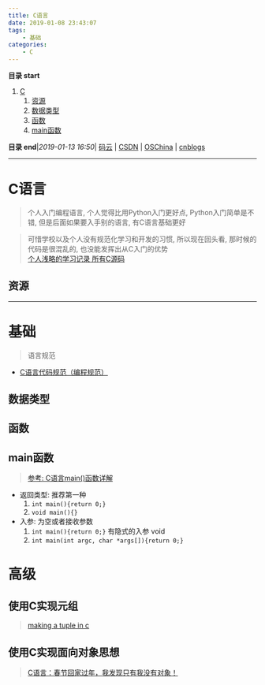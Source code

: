 ```yaml
---
title: C语言
date: 2019-01-08 23:43:07
tags: 
    - 基础
categories: 
    - C
---
```


**目录 start**
 
1. [C](#c)
    1. [资源](#资源)
    1. [数据类型](#数据类型)
    1. [函数](#函数)
    1. [main函数](#main函数)

**目录 end**|_2019-01-13 16:50_| [码云](https://gitee.com/gin9) | [CSDN](http://blog.csdn.net/kcp606) | [OSChina](https://my.oschina.net/kcp1104) | [cnblogs](http://www.cnblogs.com/kuangcp)
****************************************
# C语言
> 个人入门编程语言, 个人觉得比用Python入门更好点, Python入门简单是不错, 但是后面如果要入手别的语言, 有C语言基础更好  

> 可惜学校以及个人没有规范化学习和开发的习惯, 所以现在回头看, 那时候的代码是很混乱的, 也没能发挥出从C入门的优势  
> [个人浅略的学习记录 所有C源码](https://github.com/Kuangcp/LearnC)  

## 资源

**************************

# 基础
> 语言规范 
- [C语言代码规范（编程规范）](http://c.biancheng.net/view/158.html)

## 数据类型

## 函数

## main函数
> [参考: C语言main()函数详解](http://c.biancheng.net/cpp/html/725.html)

- 返回类型: 推荐第一种
    1. `int main(){return 0;}`
    1. `void main(){}`
- 入参: 为空或者接收参数
    1. `int main(){return 0;}` 有隐式的入参 void
    1. `int main(int argc, char *args[]){return 0;}`

# 高级

## 使用C实现元组
> [making a tuple in c](https://stackoverflow.com/questions/22727404/making-a-tuple-in-c)

## 使用C实现面向对象思想
> [C语言：春节回家过年，我发现只有我没有对象！](https://mp.weixin.qq.com/s/TPZ7yO0sVoneY1ezGtWK2g)

